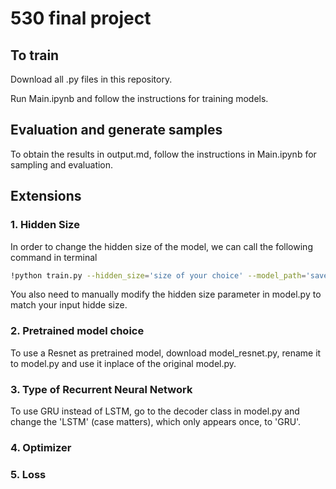 # 530 final project

## To train

Download all .py files in this repository.

Run Main.ipynb and follow the instructions for training models.

## Evaluation and generate samples

To obtain the results in output.md, follow the instructions in Main.ipynb for sampling and evaluation.


## Extensions

### 1. Hidden Size
In order to change the hidden size of the model, we can call the following command in terminal 
```sh
!python train.py --hidden_size='size of your choice' --model_path='saved_models'
```
You also need to manually modify the hidden size parameter in model.py to match your input hidde size.

### 2. Pretrained model choice
To use a Resnet as pretrained model, download model_resnet.py, rename it to model.py and use it inplace of the original model.py.

### 3. Type of Recurrent Neural Network
To use GRU instead of LSTM, go to the decoder class in model.py and change the 'LSTM' (case matters), which only appears once, to 'GRU'.

### 4. Optimizer


### 5. Loss




